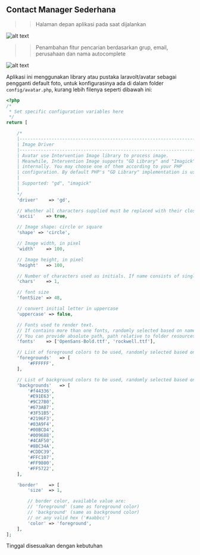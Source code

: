 ## Contact Manager Sederhana

>>Halaman depan aplikasi pada saat dijalankan

![alt text](https://lh3.googleusercontent.com/Ox7Xjj0wBgQqs09qo4YyleZDS8mxN3PqexHp9N7A88n9cHmOuR-rxonohT3MjYmmvGk3P1GiAC1OQz9AfH6AUmcUKQTxCozoQlNoiyNn5ZW-Lyz6rBBNgscFPBpArTDLcgAs "Contact Manager")

>>Penambahan fitur pencarian berdasarkan grup, email, perusahaan dan nama autocomplete

![alt text](https://lh3.googleusercontent.com/919lGgh7qph0FRJX3f4YKRu0b7hoSbXvYBN4nz9Q1DhlQYBTBmSWOIFP5dlhUYcnLDa7qTjLuvRQye4iH7Id3sMECeN3GFS3sUvV4_Xohz3eTnDNeLpSPkusXGViF89vUJ0F "Contact Manager")

Aplikasi ini menggunakan library atau pustaka laravolt/avatar sebagai pengganti default foto, untuk konfigurasinya ada di dalam folder ``config/avatar.php``, kurang lebih filenya seperti dibawah ini:

```php
<?php
/*
 * Set specific configuration variables here
 */
return [

    /*
    |--------------------------------------------------------------------------
    | Image Driver
    |--------------------------------------------------------------------------
    | Avatar use Intervention Image library to process image.
    | Meanwhile, Intervention Image supports "GD Library" and "Imagick" to process images
    | internally. You may choose one of them according to your PHP
    | configuration. By default PHP's "GD Library" implementation is used.
    |
    | Supported: "gd", "imagick"
    |
    */
    'driver'    => 'gd',

    // Whether all characters supplied must be replaced with their closest ASCII counterparts
    'ascii'    => true,

    // Image shape: circle or square
    'shape' => 'circle',

    // Image width, in pixel
    'width'    => 100,

    // Image height, in pixel
    'height'   => 100,

    // Number of characters used as initials. If name consists of single word, the first N character will be used
    'chars'    => 1,

    // font size
    'fontSize' => 48,

    // convert initial letter in uppercase
    'uppercase' => false,

    // Fonts used to render text.
    // If contains more than one fonts, randomly selected based on name supplied
    // You can provide absolute path, path relative to folder resources/laravolt/avatar/fonts/, or mixed.
    'fonts'    => ['OpenSans-Bold.ttf', 'rockwell.ttf'],

    // List of foreground colors to be used, randomly selected based on name supplied
    'foregrounds'   => [
        '#FFFFFF',
    ],

    // List of background colors to be used, randomly selected based on name supplied
    'backgrounds'   => [
        '#f44336',
        '#E91E63',
        '#9C27B0',
        '#673AB7',
        '#3F51B5',
        '#2196F3',
        '#03A9F4',
        '#00BCD4',
        '#009688',
        '#4CAF50',
        '#8BC34A',
        '#CDDC39',
        '#FFC107',
        '#FF9800',
        '#FF5722',
    ],

    'border'    => [
        'size'  => 1,

        // border color, available value are:
        // 'foreground' (same as foreground color)
        // 'background' (same as background color)
        // or any valid hex ('#aabbcc')
        'color' => 'foreground',
    ],
];
```
Tinggal disesuaikan dengan kebutuhan
